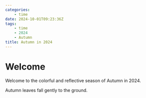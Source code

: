 ```yaml
---
categories:
    - time
date: 2024-10-01T09:23:36Z
tags:
    - time
    - 2024
    - Autumn
title: Autumn in 2024
---
```




# Welcome

Welcome to the colorful and reflective season of Autumn in 2024.

Autumn leaves fall gently to the ground.
